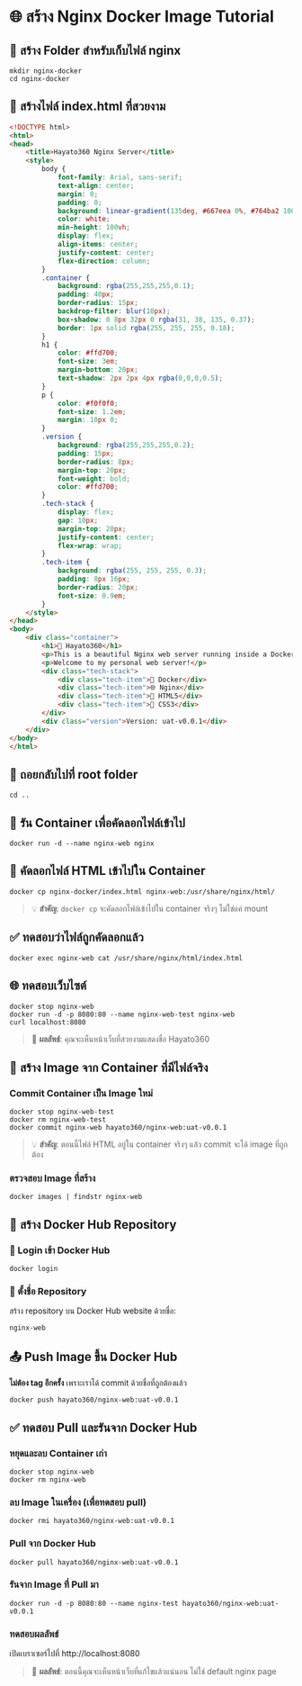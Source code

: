 # 🌐 สร้าง Nginx Docker Image Tutorial

## 📂 สร้าง Folder สำหรับเก็บไฟล์ nginx
```commandline
mkdir nginx-docker
cd nginx-docker
```

## 📝 สร้างไฟล์ index.html ที่สวยงาม
```html
<!DOCTYPE html>
<html>
<head>
    <title>Hayato360 Nginx Server</title>
    <style>
        body { 
            font-family: Arial, sans-serif; 
            text-align: center; 
            margin: 0; 
            padding: 0;
            background: linear-gradient(135deg, #667eea 0%, #764ba2 100%); 
            color: white; 
            min-height: 100vh; 
            display: flex; 
            align-items: center; 
            justify-content: center; 
            flex-direction: column; 
        }
        .container { 
            background: rgba(255,255,255,0.1); 
            padding: 40px; 
            border-radius: 15px; 
            backdrop-filter: blur(10px); 
            box-shadow: 0 8px 32px 0 rgba(31, 38, 135, 0.37);
            border: 1px solid rgba(255, 255, 255, 0.18);
        }
        h1 { 
            color: #ffd700; 
            font-size: 3em; 
            margin-bottom: 20px; 
            text-shadow: 2px 2px 4px rgba(0,0,0,0.5);
        }
        p { 
            color: #f0f0f0; 
            font-size: 1.2em; 
            margin: 10px 0;
        }
        .version { 
            background: rgba(255,255,255,0.2); 
            padding: 15px; 
            border-radius: 8px; 
            margin-top: 20px; 
            font-weight: bold;
            color: #ffd700;
        }
        .tech-stack {
            display: flex;
            gap: 10px;
            margin-top: 20px;
            justify-content: center;
            flex-wrap: wrap;
        }
        .tech-item {
            background: rgba(255, 255, 255, 0.3);
            padding: 8px 16px;
            border-radius: 20px;
            font-size: 0.9em;
        }
    </style>
</head>
<body>
    <div class="container">
        <h1>🚀 Hayato360</h1>
        <p>This is a beautiful Nginx web server running inside a Docker container.</p>
        <p>Welcome to my personal web server!</p>
        <div class="tech-stack">
            <div class="tech-item">🐳 Docker</div>
            <div class="tech-item">🌐 Nginx</div>
            <div class="tech-item">🎨 HTML5</div>
            <div class="tech-item">💫 CSS3</div>
        </div>
        <div class="version">Version: uat-v0.0.1</div>
    </div>
</body>
</html>
```

## 🔄 ถอยกลับไปที่ root folder
```commandline
cd ..
```

## 🚀 รัน Container เพื่อคัดลอกไฟล์เข้าไป
```commandline
docker run -d --name nginx-web nginx
```

## 📁 คัดลอกไฟล์ HTML เข้าไปใน Container
```commandline
docker cp nginx-docker/index.html nginx-web:/usr/share/nginx/html/
```

> 💡 **สำคัญ**: `docker cp` จะคัดลอกไฟล์เข้าไปใน container จริงๆ ไม่ใช่แค่ mount

## ✅ ทดสอบว่าไฟล์ถูกคัดลอกแล้ว
```commandline
docker exec nginx-web cat /usr/share/nginx/html/index.html
```

## 🌐 ทดสอบเว็บไซต์
```commandline
docker stop nginx-web
docker run -d -p 8080:80 --name nginx-web-test nginx-web
curl localhost:8080
```

> 📱 **ผลลัพธ์**: คุณจะเห็นหน้าเว็บที่สวยงามแสดงชื่อ Hayato360

## 🔄 สร้าง Image จาก Container ที่มีไฟล์จริง

### Commit Container เป็น Image ใหม่
```commandline
docker stop nginx-web-test
docker rm nginx-web-test
docker commit nginx-web hayato360/nginx-web:uat-v0.0.1
```

> 💡 **สำคัญ**: ตอนนี้ไฟล์ HTML อยู่ใน container จริงๆ แล้ว commit จะได้ image ที่ถูกต้อง

### ตรวจสอบ Image ที่สร้าง
```commandline
docker images | findstr nginx-web
```

## 🐙 สร้าง Docker Hub Repository

### 🔑 Login เข้า Docker Hub
```commandline
docker login
```

### 📝 ตั้งชื่อ Repository 
สร้าง repository บน Docker Hub website ด้วยชื่อ:
```
nginx-web
```

## 📤 Push Image ขึ้น Docker Hub

**ไม่ต้อง tag อีกครั้ง** เพราะเราได้ commit ด้วยชื่อที่ถูกต้องแล้ว

```commandline
docker push hayato360/nginx-web:uat-v0.0.1
```

## ✅ ทดสอบ Pull และรันจาก Docker Hub

### หยุดและลบ Container เก่า
```commandline
docker stop nginx-web
docker rm nginx-web
```

### ลบ Image ในเครื่อง (เพื่อทดสอบ pull)
```commandline
docker rmi hayato360/nginx-web:uat-v0.0.1
```

### Pull จาก Docker Hub
```commandline
docker pull hayato360/nginx-web:uat-v0.0.1
```

### รันจาก Image ที่ Pull มา
```commandline
docker run -d -p 8080:80 --name nginx-test hayato360/nginx-web:uat-v0.0.1
```

### ทดสอบผลลัพธ์
เปิดเบราเซอร์ไปที่ http://localhost:8080

> 🎉 **ผลลัพธ์**: ตอนนี้คุณจะเห็นหน้าเว็บที่แก้ไขแล้วแน่นอน ไม่ใช่ default nginx page





